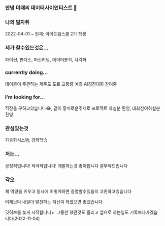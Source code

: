 ### 안녕 미래의 데이터사이언티스트 👋

### 나의 발자취
2022-04-01 ~ 현재: 이어드림스쿨 2기 학생

### 제가 할수있는것은...
파이썬, 판다스, 머신러닝, 데이터분석, 시각화

### currently doing...
데이콘이 주관하는 제주도 도로 교통량 예측 AI경진대회 참여중

### I’m looking for...
직장을 구하고있습니다😂, 같이 흥미로운주제로 프로젝트 하실분 환영, 대회참여하실분 환영

### 관심있는것
자동화시스템, 강화학습

### 저는...
긍정적입니다! 적극적입니다!
개발하는것 좋아합니다 잘부탁드립니다

### 각오
제 역량을 키우고 동시에 어떻게하면 증명할수있을지 고민하고있습니다

어제보다 내일더 발전하는 자신이 되었으면 좋겠습니다

깃허브를 늦게 시작합니다ㅠ 그동안 했던것도 올리고 앞으로 하는일도 기록해나가겠습니다(2022-11-04)
